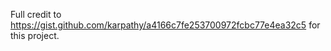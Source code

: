 Full credit to https://gist.github.com/karpathy/a4166c7fe253700972fcbc77e4ea32c5 for this project. 
